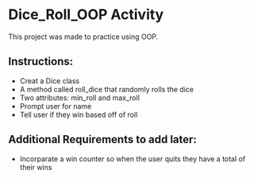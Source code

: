 # Dice_Roll_OOP Activity
 This project was made to practice using OOP.

 ## Instructions:
- Creat a Dice class
- A method called roll_dice that randomly rolls the dice 
- Two attributes: min_roll and max_roll
- Prompt user for name
- Tell user if they win based off of roll

## Additional Requirements to add later:
- Incorparate a win counter so when the user quits they have a total of their wins